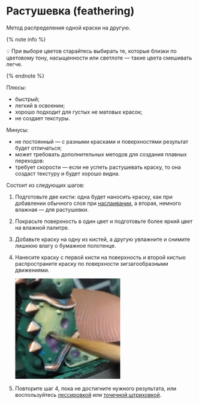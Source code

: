# Растушевка (feathering)

Метод распределения одной краски на другую.

{% note info %}

💡 При выборе цветов старайтесь выбирать те, которые близки по цветовому тону, насыщенности или светлоте — такие цвета смешивать легче.

{% endnote %}

Плюсы:

- быстрый;
- легкий в освоении;
- хорошо подходит для густых не матовых красок;
- не создает текстуры.

Минусы:

- не постоянный — с разными красками и поверхностями результат будет отличаться;
- может требовать дополнительных методов для создания плавных переходов:
- требует скорости — если не успеть растушевать краску, то она создаст текстуру и будет хорошо видна.

Состоит из следующих шагов:

1. Подготовьте две кисти: одна будет наносить краску, как при добавлении обычного слоя при [наслаивании](layering.md), а вторая, немного влажная —  для растушевки.
2. Покрасьте поверхность в один цвет и подготовьте более яркий цвет на влажной палитре.
3. Добавьте краску на одну из кистей, а другую увлажните и снимите лишнюю влагу о бумажное полотенце.
4. Нанесите краску с первой кисти на поверхность и второй кистью распространите краску по поверхности зигзагообразными движениями.
    
    ![feathering](../_images/feathering.png)
    
5. Повторите шаг 4, пока не достигните нужного результата, или воспользуйтесь [лессировкой](glazing.md) или [точечной штриховкой](stippling.md).